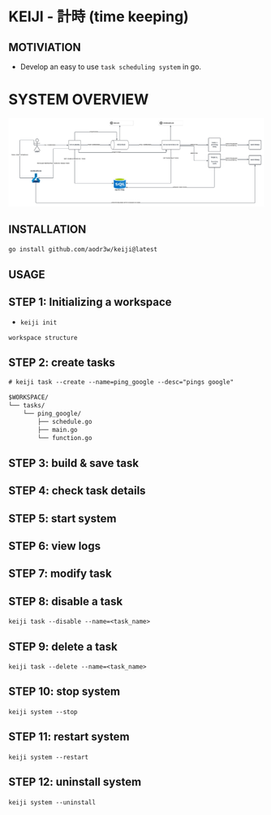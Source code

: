 # KEIJI - 計時 (time keeping)

## MOTIVIATION

- Develop an easy to use `task scheduling system` in go.


# SYSTEM OVERVIEW
![Keiji Scheduling System Overview](images/KEIJI-SCHEDULING-SYSTEM-OVERVIEW.png)


## INSTALLATION

`go install github.com/aodr3w/keiji@latest`

## USAGE

## STEP 1: Initializing a workspace

 - `keiji init`
 
```
workspace structure

```


## STEP 2: create tasks

```
# keiji task --create --name=ping_google --desc="pings google"

```

```
$WORKSPACE/
└── tasks/
    └── ping_google/
        ├── schedule.go
        ├── main.go
        └── function.go
```





## STEP 3: build & save task


## STEP 4: check task details


## STEP 5: start system


## STEP 6: view logs


## STEP 7: modify task


## STEP 8: disable a task

`keiji task --disable --name=<task_name>`

## STEP 9: delete a task
`keiji task --delete --name=<task_name>`

## STEP 10: stop system
`keiji system --stop`


## STEP 11: restart system
`keiji system --restart`


## STEP 12: uninstall system
`keiji system --uninstall`


